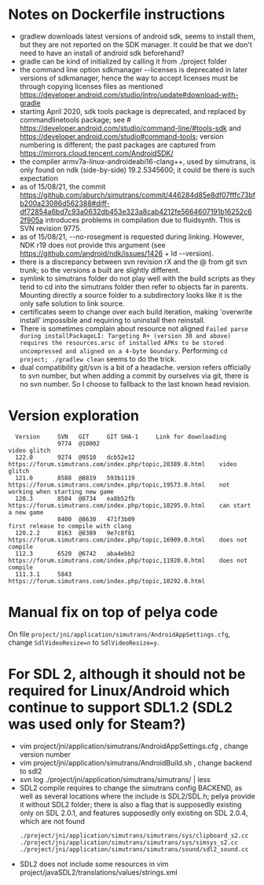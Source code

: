 
# Notes on Dockerfile instructions

* gradlew downloads latest versions of android sdk, seems to install them, but they are not reported on the SDK manager. It could be that we don't need to have an install of android sdk beforehand?
* gradle can be kind of initialized by calling it from ./project folder
* the command line option sdkmanager --licenses is deprecated in later versions of sdkmanager, hence the way to accept licenses must be through copying licenses files as mentioned https://developer.android.com/studio/intro/update#download-with-gradle
* starting April 2020, sdk tools package is deprecated, and replaced by commandlinetools package; see # https://developer.android.com/studio/command-line/#tools-sdk and https://developer.android.com/studio#command-tools; version numbering is different; the past packages are captured from https://mirrors.cloud.tencent.com/AndroidSDK/
* the compiler armv7a-linux-androideabi16-clang++, used by simutrans, is only found on ndk (side-by-side) 19.2.5345600; it could be there is such expectation
* as of 15/08/21, the commit https://github.com/aburch/simutrans/commit/446284d85e8df07fffc73bfb200a23086d562388#diff-df72854a6bd7c93a0632db453e323a8cab4212fe5664607191b16252c62f905a introduces problems in compilation due to fluidsynth. This is SVN revision 9775.
* as of 15/08/21, --no-rosegment is requested during linking. However, NDK r19 does not provide this argument (see https://github.com/android/ndk/issues/1426 + ld --version).
* there is a discrepancy between svn revision rX and the @ from git svn trunk; so the versions a built are slightly different.
* symlink to simutrans folder do not play well with the build scripts as they tend to cd into the simutrans folder then refer to objects far in parents. Mounting directly a source folder to a subdirectory looks like it is the only safe solution to link source.
* certificates seem to change over each build iteration, making 'overwrite install' impossible and requiring to uninstall then reinstall.
* There is sometimes complain about resource not aligned ```Failed parse during installPackageLI: Targeting R+ (version 30 and above) requires the resources.arsc of installed APKs to be stored uncompressed and aligned on a 4-byte boundary```. Performing ```cd project; ./gradlew clean``` seems to do the trick.
* dual compatibility git/svn is a bit of a headache. version refers officially to svn number, but when adding a commit by ourselves via git, there is no svn number. So I choose to fallback to the last known head revision.

# Version exploration
```
  Version     SVN   GIT     GIT SHA-1     Link for downloading
              9774  @10002                                                                            video glitch    
  122.0       9274  @9510   dcb52e12      https://forum.simutrans.com/index.php/topic,20389.0.html    video glitch    
  121.0       8588  @8819   593b1119      https://forum.simutrans.com/index.php/topic,19573.0.html    not working when starting new game
  120.3       8504  @8734   ea8b52fb      https://forum.simutrans.com/index.php/topic,18295.0.html    can start a new game
              8400  @8630   471f3b09                                                                  first release to compile with clang
  120.2.2     8163  @8389   9e7c8f81      https://forum.simutrans.com/index.php/topic,16909.0.html    does not compile
  112.3       6520  @6742   aba4ebb2      https://forum.simutrans.com/index.php/topic,11920.0.html    does not compile
  111.3.1     5843                        https://forum.simutrans.com/index.php/topic,10292.0.html
```

# Manual fix on top of pelya code

On file ```project/jni/application/simutrans/AndroidAppSettings.cfg```, change ```SdlVideoResize=n``` to ```SdlVideoResize=y```.


# For SDL 2, although it should not be required for Linux/Android which continue to support SDL1.2 (SDL2 was used only for Steam?)

* vim project/jni/application/simutrans/AndroidAppSettings.cfg , change version number
* vim project/jni/application/simutrans/AndroidBuild.sh , change backend to sdl2
* svn log ./project/jni/application/simutrans/simutrans/ | less
* SDL2 compile requires to change the simutrans config BACKEND, as well as several locations where the include is SDL2/SDL.h; pelya provide it without SDL2 folder; there is also a flag that is supposedly existing only on SDL 2.0.1, and features supposedly only existing on SDL 2.0.4, which are not found
    ```
    ./project/jni/application/simutrans/simutrans/sys/clipboard_s2.cc
    ./project/jni/application/simutrans/simutrans/sys/simsys_s2.cc
    ./project/jni/application/simutrans/simutrans/sound/sdl2_sound.cc
    ```
* SDL2 does not include some resources in vim project/javaSDL2/translations/values/strings.xml